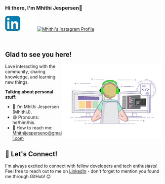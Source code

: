 ### Hi there, I'm Mhithi Jespersen👋

[![Mhithi's LinkedIn Profile](images/linkedin.png)](https://www.linkedin.com/in/mhithijespersen/)
[![Mhithi's X Profile](images/x.png)](https://x.com/Mhithii)
[![Mhithi's Instagram Profile](images/instagran.png)](https://www.instagram.com/mhithi_/)

</br>

## Glad to see you here!

<img align="right" alt="Mhithi" src="images/coding.gif" width="320px" />

Love interacting with the community, sharing knowledge, and learning new things.

**Talking about personal stuff:**

- 👨 I’m Mhithi Jespersen (MhithiJ).
- 😄 Pronouns: he/him/his.
- 📧 How to reach me: Mhithijesperseno@gmail.com

## 🤝 Let's Connect! 

I'm always excited to connect with fellow developers and tech enthusiasts! 
Feel free to reach out to me on [LinkedIn](https://www.linkedin.com/in/mhithijespersen/) - don't forget to mention you found me through GitHub! 😊
